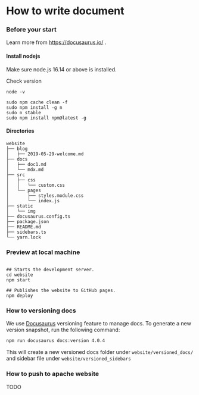 # How to write document

### Before your start
Learn more from https://docusaurus.io/ .

#### Install nodejs
Make sure node.js 16.14 or above is installed.

Check version
```shell
node -v
```

```shell
sudo npm cache clean -f
sudo npm install -g n
sudo n stable
sudo npm install npm@latest -g
```

#### Directories
```text
website
├── blog 
│   ├── 2019-05-29-welcome.md
├── docs 
│   ├── doc1.md
│   └── mdx.md
├── src 
│   ├── css 
│   │   └── custom.css
│   └── pages 
│       ├── styles.module.css
│       └── index.js
├── static 
│   └── img
├── docusaurus.config.ts
├── package.json 
├── README.md
├── sidebars.ts
└── yarn.lock
```



### Preview at local machine

```shell

## Starts the development server.
cd website
npm start

## Publishes the website to GitHub pages.
npm deploy
```

### How to versioning docs
We use [Docusaurus](https://docusaurus.io/docs/versioning) versioning feature to manage docs.
To generate a new version snapshot, run the following command:
```sh
npm run docusaurus docs:version 4.0.4
```
This will create a new versioned docs folder under `website/versioned_docs/` and sidebar file under `website/versioned_sidebars`

### How to push to apache website

TODO